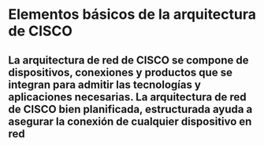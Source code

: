 # Elementos básicos de la arquitectura de CISCO

##  La arquitectura de red de CISCO se compone de dispositivos, conexiones y productos que se integran para admitir las tecnologías y aplicaciones necesarias. La arquitectura de red de CISCO bien planificada, estructurada ayuda a asegurar la conexión de cualquier dispositivo en red
